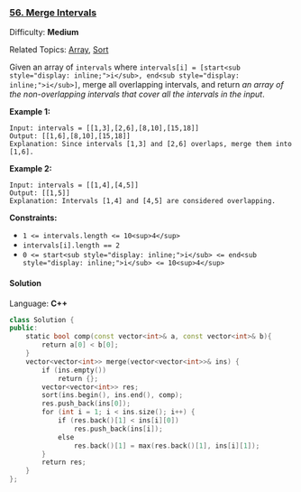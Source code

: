 ### [56\. Merge Intervals](https://leetcode.com/problems/merge-intervals/)

Difficulty: **Medium**

Related Topics: [Array](https://leetcode.com/tag/array/), [Sort](https://leetcode.com/tag/sort/)

Given an array of `intervals` where `intervals[i] = [start<sub style="display: inline;">i</sub>, end<sub style="display: inline;">i</sub>]`, merge all overlapping intervals, and return _an array of the non-overlapping intervals that cover all the intervals in the input_.

**Example 1:**

```
Input: intervals = [[1,3],[2,6],[8,10],[15,18]]
Output: [[1,6],[8,10],[15,18]]
Explanation: Since intervals [1,3] and [2,6] overlaps, merge them into [1,6].
```

**Example 2:**

```
Input: intervals = [[1,4],[4,5]]
Output: [[1,5]]
Explanation: Intervals [1,4] and [4,5] are considered overlapping.
```

**Constraints:**

- `1 <= intervals.length <= 10<sup>4</sup>`
- `intervals[i].length == 2`
- `0 <= start<sub style="display: inline;">i</sub> <= end<sub style="display: inline;">i</sub> <= 10<sup>4</sup>`

#### Solution

Language: **C++**

```c++
class Solution {
public:
    static bool comp(const vector<int>& a, const vector<int>& b){
        return a[0] < b[0];
    }
    vector<vector<int>> merge(vector<vector<int>>& ins) {
        if (ins.empty())
            return {};
        vector<vector<int>> res;
        sort(ins.begin(), ins.end(), comp);
        res.push_back(ins[0]);
        for (int i = 1; i < ins.size(); i++) {
            if (res.back()[1] < ins[i][0])
                res.push_back(ins[i]);
            else
                res.back()[1] = max(res.back()[1], ins[i][1]);
        }
        return res;
    }
};
```
